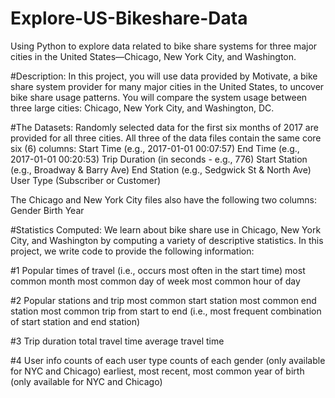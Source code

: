 # Explore-US-Bikeshare-Data
Using Python to explore data related to bike share systems for three major cities in the United States—Chicago, New York City, and Washington.

#Description:
In this project, you will use data provided by Motivate, a bike share system provider for many major cities in the United States, to uncover bike share usage patterns. You will compare the system usage between three large cities: Chicago, New York City, and Washington, DC.

#The Datasets:
Randomly selected data for the first six months of 2017 are provided for all three cities. All three of the data files contain the same core six (6) columns:
    Start Time (e.g., 2017-01-01 00:07:57)
    End Time (e.g., 2017-01-01 00:20:53)
    Trip Duration (in seconds - e.g., 776)
    Start Station (e.g., Broadway & Barry Ave)
    End Station (e.g., Sedgwick St & North Ave)
    User Type (Subscriber or Customer)

The Chicago and New York City files also have the following two columns:
    Gender
    Birth Year
    
#Statistics Computed:
We learn about bike share use in Chicago, New York City, and Washington by computing a variety of descriptive statistics. In this project, we write code to provide the following information:

#1 Popular times of travel (i.e., occurs most often in the start time)
    most common month
    most common day of week
    most common hour of day

#2 Popular stations and trip
    most common start station
    most common end station
    most common trip from start to end (i.e., most frequent combination of start station and end station)

#3 Trip duration
    total travel time
    average travel time

#4 User info
    counts of each user type
    counts of each gender (only available for NYC and Chicago)
    earliest, most recent, most common year of birth (only available for NYC and Chicago)
